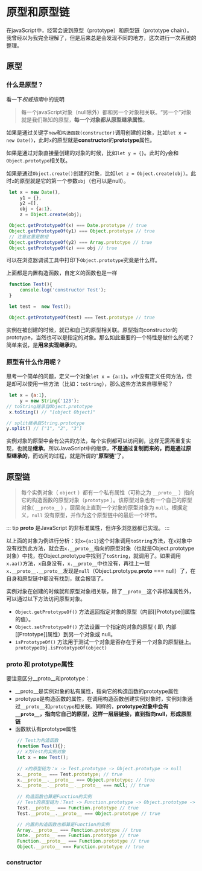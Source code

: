 # 原型和原型链

在javaScript中，经常会说到原型（prototype）和原型链（prototype chain）。我曾经以为我完全理解了，但是后来总是会发现不同的地方，这次进行一次系统的整理。

## 原型

### 什么是原型？

看一下*权威指南*中的说明
> 每一个javaScript对象（null除外）都和另一个对象相关联。“另一个”对象就是我们熟知的原型，**每一个对象都从原型继承属性**。

如果是通过关键字`new`和`构造函数(constructor)`调用创建的对象，比如`let x = new Date()`，此时`x`的原型就是**constructor**的**prototype**属性。

如果是通过对象直接量创建的对象的时候，比如`let y = {}`。此时的`y`会和`Object.prototype`相关联。

如果是通过`Object.create()`创建的对象，比如`let z = Object.create(obj)`。此时`z`的原型就是它的第一个参数`obj`（也可以是null）。

```js
 let x = new Date(),
     y1 = {},
     y2 =[],
     obj = {a:1},
     z = Object.create(obj);

 Object.getPrototypeOf(x) === Date.prototype // true
 Object.getPrototypeOf(y1) === Object.prototype // true
 // 注意这里是数组
 Object.getPrototypeOf(y2) === Array.prototype // true
 Object.getPrototypeOf(z) === obj // true

```
可以在浏览器调试工具中打印下`Object.prototype`究竟是什么样。

上面都是内置构造函数，自定义的函数也是一样

```js
 function Test(){
     console.log('constructor Test');
 }

 let test =  new Test();

 Object.getPrototypeOf(test) === Test.prototype // true
```

实例在被创建的时候，就已和自己的原型相关联。原型指向constructor的prototype，当然也可以是指定的对象。那么如此重要的一个特性是做什么的呢？简单来说，是**用来实现继承**的。

### 原型有什么作用呢？

思考一个简单的问题，定义一个对象`let x = {a:1}`。`x`中没有定义任何方法，但是却可以使用一些方法（比如：`toString`），那么这些方法来自哪里呢？

```js
 let x = {a:1},
     y = new String('123');
// toString继承自Object.prototype
 x.toSting() // "[object Object]"

// split继承自String.prototype
y.split() // ["1", "2", "3"]
```
实例对象的原型中会有公共的方法，每个实例都可以访问到，这样无需再重复实现，也就是**继承**。所以JavaScript中的继承，**不是通过复制而来的，而是通过原型继承的**，而访问的过程，就是所谓的“**原型链**”了。

## 原型链

> 每个实例对象（ `object` ）都有一个私有属性（可称之为 `__proto__` ）指向它的构造函数的原型对象（`prototype` ）。该原型对象也有一个自己的原型对象( `__proto__` ) ，层层向上直到一个对象的原型对象为 `null`。根据定义，`null` 没有原型，并作为这个原型链中的最后一个环节。

::: tip
    __proto__ 是JavaScript 的非标准属性，但许多浏览器都已实现。
:::

以上面的对象为例进行分析：对`x={a:1}`这个对象调用`toString`方法，在`x`对象中没有找到此方法，就会去`x.__proto__`指向的原型对象（也就是Object.prototype对象）中找，在Object.prototype中找到了`toString`，就调用了。如果调用`x.aa()`方法，`x`自身没有，`x.__proto__`中也没有，再往上一层`x.__proto__.__proto__`发现是`null`（Object.prototype.__proto__ === null）了，在自身和原型链中都没有找到，就会报错了。

实例对象在创建的时候就和原型对象相关联，除了`__proto__`这个非标准属性外，可以通过以下方法访问原型对象。

+ `Object.getPrototypeOf()` 方法返回指定对象的原型（内部[[Prototype]]属性的值）。
+ `Object.setPrototypeOf()` 方法设置一个指定的对象的原型 ( 即, 内部[[Prototype]]属性）到另一个对象或  null。
+ `isPrototypeOf()` 方法用于测试一个对象是否存在于另一个对象的原型链上。` prototypeObj.isPrototypeOf(object)`

### __proto__ 和 prototype属性

要注意区分__proto__和prototype：
+ __proto__是实例对象的私有属性，指向它的构造函数的prototype属性
+ prototype是构造函数的属性，在调用构造函数创建实例对象时，实例对象通过`__proto__`和`prototype`相关联。同样的，**prototype对象中会有`__proto__`，指向它自己的原型，这样一层层链接，直到指向null，形成原型链**
+ 函数默认有prototype属性
```js
    // Test为构造函数
    function Test(){};
    // x为Test的实例对象
    let x = new Test();
    
    // x的原型链为：x -> Test.prototype -> Object.prototype -> null
    x.__proto__ === Test.prototype; // true
    x.__proto__.__proto__ === Object.prototype; // true
    x.__proto__.__proto__.__proto__ === null; // true
    
    // 构造函数也算是Function的实例
    // Test的原型链为：Test -> Function.prototype -> Object.prototype -> null
    Test.__proto__ === Function.prototype // true
    Test.__proto__.__proto__ === Object.prototype // true

    // 内置的构造函数也都算是Function的实例
    Array.__proto__ === Function.prototype // true
    Date.__proto__ === Function.prototype // true
    Function.__proto__ === Function.prototype // true
    Object.__proto__ === Function.prototype // true
```

### constructor



## 